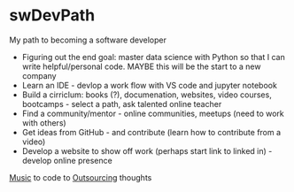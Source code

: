 # swDevPath
My path to becoming a software developer

* Figuring out the end goal: master data science with Python so that I can write helpful/personal code. MAYBE this will be the start to a new company
* Learn an IDE - devlop a work flow with VS code and jupyter notebook
* Build a cirriclum: books (?), documenation, websites, video courses, bootcamps - select a path, ask talented online teacher
* Find a community/mentor - online communities, meetups (need to work with others)
* Get ideas from GitHub - and contribute (learn how to contribute from a video)
* Develop a website to show off work (perhaps start link to linked in) - develop online presence

[Music](https://musicforprogramming.net/?eighteen) to code to
[Outsourcing](https://freeup.net/wp-content/uploads/2017/12/10-Most-Common-Mistakes-of-Outsourcing-Version-2.0.pdf) thoughts
